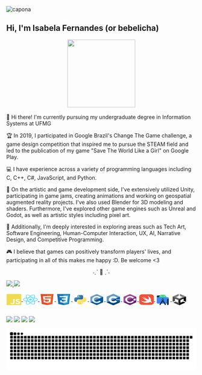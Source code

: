 ![capona](https://github.com/bebelicha/bebelicha/assets/61983593/0baef530-6aa5-4a36-bb45-a3814f399497)

## Hi, I'm Isabela Fernandes (or bebelicha)
<p align="center">
  <img width="180" height="180" src="https://img.itch.zone/aW1nLzE1ODEzMjU5LmdpZg==/original/5V7LYF.gif">
<p class="text-justify">👋 Hi there! I'm currently pursuing my undergraduate degree in Information Systems at UFMG</p>
<p class="text-justify">🏆 In 2019, I participated in Google Brazil's Change The Game challenge, a game design competition that inspired me to pursue the STEAM field and led to the publication of my game "Save The World Like a Girl" on Google Play.</p>
<p class="text-justify">💻 I have experience across a variety of programming languages including C, C++, C#, JavaScript, and Python. <br></p>
<p class="text-justify">🎨 On the artistic and game development side, I've extensively utilized Unity, participating in game jams, creating animations and working on geospatial augmented reality projects. I've also used Blender for 3D modeling and shaders. Furthermore, I've explored other game engines such as Unreal and Godot, as well as artistic styles including pixel art.</p>
<p class="text-justify">🚀 Additionally, I'm deeply interested in exploring areas such as Tech Art, Software Engineering, Human-Computer Interaction, UX, AI, Narrative Design, and Competitive Programming. <br></p>
<p class="text-justify">🎮 I believe that games can positively transform players' lives, and participating in all of this makes me happy :D. Be welcome &lt;3<em></em></p>
<p align="center">˗ˏˋ 🍓 ˎˊ˗</p>


 <div>
  <a href="https://github.com/bebelicha">
  <img height="240em" src="https://github-readme-stats.vercel.app/api?username=bebelicha&show_icons=true&text_color=71123c&bg_color=fae2c0&title_color=f50a59&icon_color=fc5f96&border_color=fae2c0&include_all_commits=true&count_private=true"/>
  <img height="240em" src="https://github-readme-stats.vercel.app/api/top-langs/?username=bebelicha&text_color=71123c&bg_color=fae2c0&title_color=f50a59&icon_color=fc5f960&border_color=fae2c0&layout=compact&langs_count=8&theme=dracula"/>
  
</div>

<div style="display: inline_block"><br>
  <img align="center" alt="Bebelicha-Js" height="30" width="40" src="https://raw.githubusercontent.com/devicons/devicon/master/icons/javascript/javascript-plain.svg">
  <img align="center" alt="Bebelicha-React" height="30" width="40" src="https://raw.githubusercontent.com/devicons/devicon/master/icons/react/react-original.svg">
  <img align="center" alt="Bebelicha-HTML" height="30" width="40" src="https://raw.githubusercontent.com/devicons/devicon/master/icons/html5/html5-original.svg">
  <img align="center" alt="Bebelicha-CSS" height="30" width="40" src="https://raw.githubusercontent.com/devicons/devicon/master/icons/css3/css3-original.svg">
  <img align="center" alt="Bebelicha-Python" height="30" width="40" src="https://raw.githubusercontent.com/devicons/devicon/master/icons/python/python-original.svg">
 <img align="center" alt="Bebelicha-C" height="30" width="40" src="https://raw.githubusercontent.com/devicons/devicon/master/icons/c/c-original.svg">
 <img align="center" alt="Bebelicha-C++" height="30" width="40" src="https://raw.githubusercontent.com/devicons/devicon/master/icons/cplusplus/cplusplus-original.svg">
  <img align="center" alt="Bebelicha-Csharp" height="30" width="40" src="https://raw.githubusercontent.com/devicons/devicon/master/icons/csharp/csharp-original.svg">
   <img align="center" alt="Bebelicha-Swift" height="30" width="40" src="https://github.com/devicons/devicon/blob/master/icons/swift/swift-original.svg">
 <img align="center" alt="Bebelicha-AndroidStudio" height="30" width="40" src="https://github.com/devicons/devicon/blob/master/icons/androidstudio/androidstudio-original.svg">
 <img align="center" alt="Bebelicha-Unity" height="30" width="40" src="https://github.com/devicons/devicon/blob/master/icons/unity/unity-original.svg">
</div>
 
 ##
 
<div> 
  <a href="https://instagram.com/bebelicha" target="_blank"><img src="https://img.shields.io/badge/-Instagram-%23E4405F?style=for-the-badge&logo=instagram&logoColor=white" target="_blank"></a>
  <a href = "mailto:isabelafgm@gmail.com"><img src="https://img.shields.io/badge/-Gmail-%23333?style=for-the-badge&logo=gmail&logoColor=white" target="_blank"></a>
  <a href="https://bebelicha.itch.io/" target="_blank"><img src="https://img.shields.io/badge/Itch-%23FF0B34.svg?style=for-the-badge&logo=Itch.io&logoColor=white)" target="_blank"></a> 
  <a href="https://steamcommunity.com/profiles/76561198239511940" target="_blank"><img src="https://img.shields.io/badge/steam-%23000000.svg?style=for-the-badge&logo=steam&logoColor=white" target="_blank"></a> 
 
 
  ![Snake animation](https://github.com/bebelicha/bebelicha/blob/output/github-contribution-grid-snake.svg)
 
</div>
